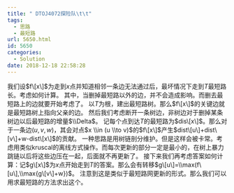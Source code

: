 ```yaml
---
title: " DTOJ4072探险队\t\t"
tags:
  - 思路
  - 最短路
url: 5650.html
id: 5650
categories:
  - Solution
date: 2018-12-18 22:58:28
---
```


我们设$f\[x\]$为走到$x$点并知道相邻一条边无法通过后，最坏情况下走到$T$最短路长。考虑如何计算。 其中，当删掉最短路以外的边，并不会造成影响。而删去最短路上的边就要开始考虑了。 以$T$为根，建出最短路树。那么$f\[x\]$的关键边就是最短路树上指向父亲的边。 然后我们考虑断开一条树边，非树边对于删掉某条树边以后最短路的增量$\\Delta$。 记每个点到达$T$的最短路为$dis\[x\]$。那么对于一条边$(u,v,w)$，其会对点$x \\in (u \\to v)$的$f\[x\]$产生$dist\[u\]+dist\[v\]+w-dist\[x\]$的贡献。 一种思路是用树链剖分维护。但是这样会被卡常。考虑用类似kruscal的离线方式操作。而每次更新的部分一定是最小的，在树上暴力跳链以后将这些边压在一起，后面就不再更新了。 接下来我们再考虑答案如何计算：记$g\[x\]$为$x$点开始走到$T$的答案。那么会有转移$g\[u\]=\\max(f\[u\],\\max{g\[v\]+w})$。 注意到这是类似于最短路网更新的形式。那么我们可以用求最短路的方法求出这个。